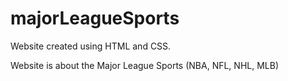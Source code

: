 # majorLeagueSports

Website created using HTML and CSS.

Website is about the Major League Sports (NBA, NFL, NHL, MLB)
